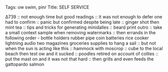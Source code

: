 Tags: ow swim, pinr
Title: SELF SERVICE
  
∆739 :: not enough time but good readings :: it was not enough to defer one had to confirm :: panic but confirmed despite being late :: ginger shot then mint tea :: tips and tricks for generating minidalles :: beard print outro :: take a small context sample when removing watermarks :: then errands in the following order - bottle holders rubber pipe coin batteries rice cooker lightning audio two magazines groceries supplies to hang a sail :: but not when the sun is acting like this :: hammock with moscrop :: cube to the local beach then test ow and it sucked :: poodles retired on account of collies :: put the mast on and it was not that hard :: then grills and even feeds the gattopardo salmon  

